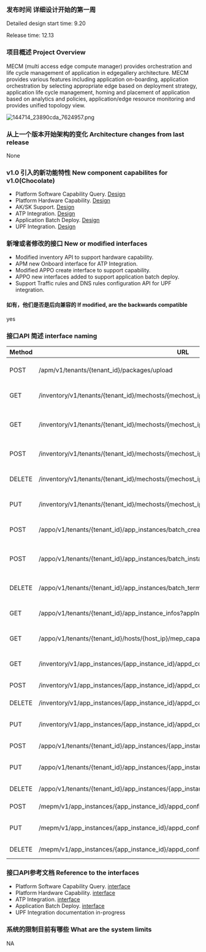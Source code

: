 ### 发布时间 详细设计开始的第一周
Detailed design start time: 9.20

Release time: 12.13

### 项目概述 Project Overview
MECM (multi access edge compute manager) provides orchestration and life cycle management of application in edgegallery architecture. MECM provides various features including application on-boarding, application orchestration by selecting appropriate edge based on deployment strategy, application life cycle management, homing and placement of application based on analytics and policies, application/edge resource monitoring and provides unified topology view.

![](https://images.gitee.com/uploads/images/2020/1124/182849_b1e412e6_7639205.png "144714_23890cda_7624957.png")

### 从上一个版本开始架构的变化 Architecture changes from last release
None

### v1.0 引入的新功能特性 New component capabilites for v1.0(Chocolate)
* Platform Software Capability Query. [Design](https://gitee.com/edgegallery/community/blob/master/MECM%20PT/Release%20V1.0/Capabilities%20Exposure%20Solution.pptx)
* Platform Hardware Capability. [Design](https://gitee.com/edgegallery/community/blob/master/MECM%20PT/Release%20V1.0/Capabilities%20Exposure%20Solution.pptx)
* AK/SK Support. [Design](https://gitee.com/edgegallery/community/blob/master/MECM%20PT/Release%20V1.0/Automated%20AkSk%20Management%20Solution.pptx)
* ATP Integration. [Design](https://gitee.com/edgegallery/community/blob/master/MECM%20PT/Release%20V1.0/ATP%20MECM%20Integration.pptx)
* Application Batch Deploy. [Design](https://gitee.com/edgegallery/community/blob/master/MECM%20PT/Release%20V1.0/Application%20deployment%20on%20multiple-edges.pptx)
* UPF Integration. [Design](https://gitee.com/edgegallery/community/blob/master/MECM%20PT/Release%20V1.0/MECM_UPF_Integration.pptx)

### 新增或者修改的接口 New or modified interfaces
* Modified inventory API to support hardware capability.
* APM new Onboard interface for ATP Integration.
* Modified APPO create interface to support capability.
* APPO new interfaces added to support application batch deploy.
* Support Traffic rules and DNS rules configuration API for UPF integration.

#### 如有，他们是否是后向兼容的 If modified, are the backwards compatible
yes

### 接口API 简述 interface naming

|  Method | URL  | Description|
|---|---|---|
| POST  | /apm/v1/tenants/\{tenant_id\}/packages/upload | Onboard application package |
| GET  | /inventory/v1/tenants/\{tenant_id\}/mechosts/\{mechost_ip\}/capabilities | Retrieves edge host capabilities |
| GET  | /inventory/v1/tenants/{tenant_id}/mechosts/{mechost_ip}/capabilities/{capability_type}/applications | Retrieves applications matching capability |
| POST  | /inventory/v1/tenants/\{tenant_id\}/mechosts/\{mechost_ip\}/apps | Adds application record |
| DELETE  | /inventory/v1/tenants/\{tenant_id\}/mechosts/\{mechost_ip\}/apps/\{app_id\} | Deletes application record |
| PUT  | /inventory/v1/tenants/\{tenant_id\}/mechosts/\{mechost_ip\}/apps/\{app_id\} | Updates application record |
| POST  | /appo/v1/tenants/\{tenant_id\}/app_instances/batch_create | Batch create application instances |
| POST  | /appo/v1/tenants/\{tenant_id\}/app_instances/batch_instantiate | Batch instantiate application instances |
| DELETE  | /appo/v1/tenants/\{tenant_id\}/app_instances/batch_terminate | Batch delete application instances |
| GET  | /appo/v1/tenants/\{tenant_id\}/app_instance_infos?appInstId=uuid1&appInstId=uuid2 | Retrieves application instances |
| GET  | /appo/v1/tenants/{tenant_id}/hosts/\{host_ip\}/mep_capabilities/\{capability_id\} | Retrieves MEP software capabilities |
| GET  | /inventory/v1/app_instances/\{app_instance_id\}/appd_configuration | Retrieves APPD configurations |
| POST  | /inventory/v1/app_instances/\{app_instance_id\}/appd_configuration | Adds APPD configuration |
| DELETE  | /inventory/v1/app_instances/\{app_instance_id\}/appd_configuration | Deletes APPD configuration |
| PUT  | /inventory/v1/app_instances/\{app_instance_id\}/appd_configuration | Updates APPD configuration |
| POST  | /appo/v1/tenants/\{tenant_id\}/app_instances/\{app_instance_id\}/appd_configuration | Adds APPD configuration |
| PUT  | /appo/v1/tenants/\{tenant_id\}/app_instances/\{app_instance_id\}/appd_configuration | Updates APPD configuration |
| DELETE  | /appo/v1/tenants/\{tenant_id\}/app_instances/\{app_instance_id\}/appd_configuration | Deletes APPD configuration |
| POST  | /mepm/v1/app_instances/\{app_instance_id\}/appd_configuration | Adds APPD configuration |
| PUT  | /mepm/v1/app_instances/\{app_instance_id\}/appd_configuration | Updates APPD configuration |
| DELETE  | /mepm/v1/app_instances/\{app_instance_id\}/appd_configuration | Deletes APPD configuration |


### 接口API参考文档 Reference to the interfaces
* Platform Software Capability Query. [interface](http://docs.edgegallery.org/en/latest/Projects/MECM/Appo_Interfaces_en.html)
* Platform Hardware Capability. [interface](http://docs.edgegallery.org/en/latest/Projects/MECM/Inventory_Interfaces_en.html)
* ATP Integration. [interface](http://docs.edgegallery.org/en/latest/Projects/MECM/Apm_Interfaces_en.html)
* Application Batch Deploy. [interface](http://docs.edgegallery.org/en/latest/Projects/MECM/Appo_Interfaces_en.html)
* UPF Integration documentation in-progress 

### 系统的限制目前有哪些 What are the system limits
NA